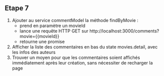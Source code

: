 ## Etape 7

1. Ajouter au service commentModel la méthode findByMovie :
    * prend en paramètre un movieId
    * lance une requête HTTP GET sur http://localhost:3000/comments?movie={{movieId}}
    * retourne une promise
2. Afficher la liste des commentaires en bas du state movies.detail, avec les infos des auteurs
3. Trouver un moyen pour que les commentaires soient affichés immédiatement après leur création, sans nécessiter de recharger la page